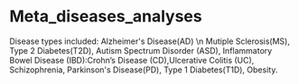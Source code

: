 # Meta_diseases_analyses
Disease types included: 
Alzheimer's Disease(AD) \n
Mutiple Sclerosis(MS),
Type 2 Diabetes(T2D),
Autism Spectrum Disorder (ASD),
Inflammatory Bowel Disease (IBD):Crohn’s Disease (CD),Ulcerative Colitis (UC),
Schizophrenia,
Parkinson's Disease(PD),
Type 1 Diabetes(T1D),
Obesity.
